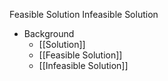 Feasible Solution
Infeasible Solution

* Background
	* [[Solution]]
	* [[Feasible Solution]]
	* [[Infeasible Solution]]